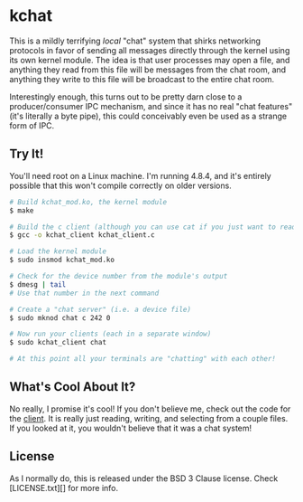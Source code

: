 kchat
=====

This is a mildly terrifying *local* "chat" system that shirks networking
protocols in favor of sending all messages directly through the kernel using its
own kernel module. The idea is that user processes may open a file, and anything
they read from this file will be messages from the chat room, and anything they
write to this file will be broadcast to the entire chat room.

Interestingly enough, this turns out to be pretty darn close to a
producer/consumer IPC mechanism, and since it has no real "chat features" (it's
literally a byte pipe), this could conceivably even be used as a strange form of
IPC.

Try It!
-------

You'll need root on a Linux machine. I'm running 4.8.4, and it's entirely
possible that this won't compile correctly on older versions.

```bash
# Build kchat_mod.ko, the kernel module
$ make

# Build the c client (although you can use cat if you just want to read)
$ gcc -o kchat_client kchat_client.c

# Load the kernel module
$ sudo insmod kchat_mod.ko

# Check for the device number from the module's output
$ dmesg | tail
# Use that number in the next command

# Create a "chat server" (i.e. a device file)
$ sudo mknod chat c 242 0

# Now run your clients (each in a separate window)
$ sudo kchat_client chat

# At this point all your terminals are "chatting" with each other!
```

What's Cool About It?
---------------------

No really, I promise it's cool! If you don't believe me, check out the code for
the [client](kchat_client.c). It is really just reading, writing, and selecting
from a couple files. If you looked at it, you wouldn't believe that it was a
chat system!

License
-------

As I normally do, this is released under the BSD 3 Clause license.
Check [LICENSE.txt][] for more info.
